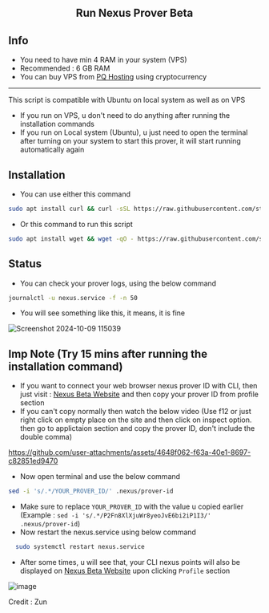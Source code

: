 <h2 align=center>Run Nexus Prover Beta</h2>

## Info
- You need to have min 4 RAM in your system (VPS)
- Recommended : 6 GB RAM
- You can buy VPS from [PQ Hosting](https://pq.hosting/?from=622403&lang=en) using cryptocurrency
---
This script is compatible with Ubuntu on local system as well as on VPS
- If you run on VPS, u don't need to do anything after running the installation commands
- If you run on Local system (Ubuntu), u just need to open the terminal after turning on your system to start this prover, it will start running automatically again

## Installation
- You can use either this command
```bash
sudo apt install curl && curl -sSL https://raw.githubusercontent.com/stephenahmeed/nexus-prover/main/nexus.sh | bash
```
- Or this command to run this script
```bash
sudo apt install wget && wget -qO - https://raw.githubusercontent.com/stephenahmeed/nexus-prover/main/nexus.sh | bash
```

## Status
- You can check your prover logs, using the below command
```bash
journalctl -u nexus.service -f -n 50
```
- You will see something like this, it means, it is fine

![Screenshot 2024-10-09 115039](https://github.com/user-attachments/assets/3d3065d8-cb88-44ca-88b8-ac072bcf9eff)

## Imp Note (Try 15 mins after running the installation command)
- If you want to connect your web browser nexus prover ID with CLI, then just visit : [Nexus Beta Website](https://beta.nexus.xyz/) and then copy your prover ID from profile section
- If you can't copy normally then watch the below video (Use f12 or just right click on empty place on the site and then click on inspect option. then go to applictaion section and copy the prover ID, don't include the double comma)


https://github.com/user-attachments/assets/4648f062-f63a-40e1-8697-c82851ed9470


- Now open terminal and use the below command
```bash
sed -i 's/.*/YOUR_PROVER_ID/' .nexus/prover-id
```
- Make sure to replace `YOUR_PROVER_ID` with the value u copied earlier (Example : `sed -i 's/.*/P2Fn8XlXjuWr8yeoJvE6bi2iP1I3/' .nexus/prover-id`)
- Now restart the nexus.service using below command
```bash
  sudo systemctl restart nexus.service
```
- After some times, u will see that, your CLI nexus points will also be displayed on [Nexus Beta Website](https://beta.nexus.xyz/) upon clicking `Profile` section

![image](https://github.com/user-attachments/assets/9f0eba4d-d218-4dc6-b396-b1aab84bc0cb)

Credit : Zun
